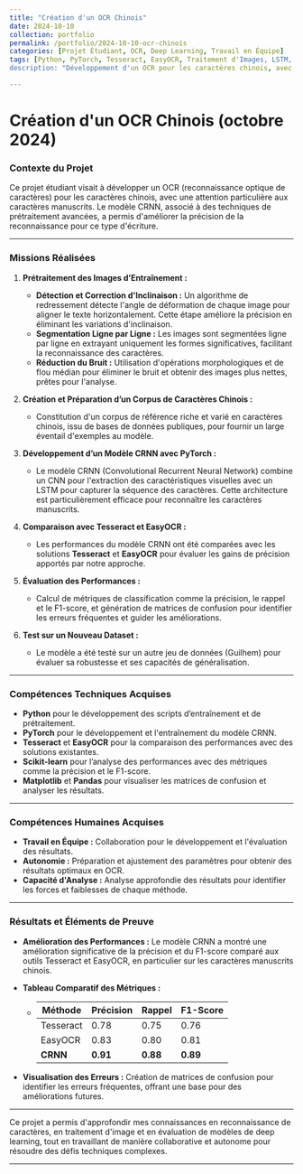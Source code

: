 ```yaml
---
title: "Création d'un OCR Chinois"
date: 2024-10-10
collection: portfolio
permalink: /portfolio/2024-10-10-ocr-chinois
categories: [Projet Étudiant, OCR, Deep Learning, Travail en Équipe]
tags: [Python, PyTorch, Tesseract, EasyOCR, Traitement d'Images, LSTM, CNN]
description: "Développement d'un OCR pour les caractères chinois, avec une attention particulière aux caractères manuscrits, en utilisant le modèle CRNN et des techniques de prétraitement avancées."

---
```


# Création d'un OCR Chinois (octobre 2024)

### Contexte du Projet

Ce projet étudiant visait à développer un OCR (reconnaissance optique de caractères) pour les caractères chinois, avec une attention particulière aux caractères manuscrits. Le modèle CRNN, associé à des techniques de prétraitement avancées, a permis d'améliorer la précision de la reconnaissance pour ce type d'écriture.

---

### Missions Réalisées

1. **Prétraitement des Images d’Entraînement :**
   - **Détection et Correction d'Inclinaison :** Un algorithme de redressement détecte l'angle de déformation de chaque image pour aligner le texte horizontalement. Cette étape améliore la précision en éliminant les variations d'inclinaison.
   - **Segmentation Ligne par Ligne :** Les images sont segmentées ligne par ligne en extrayant uniquement les formes significatives, facilitant la reconnaissance des caractères.
   - **Réduction du Bruit :** Utilisation d'opérations morphologiques et de flou médian pour éliminer le bruit et obtenir des images plus nettes, prêtes pour l'analyse.

2. **Création et Préparation d’un Corpus de Caractères Chinois :**
   - Constitution d'un corpus de référence riche et varié en caractères chinois, issu de bases de données publiques, pour fournir un large éventail d'exemples au modèle.

3. **Développement d’un Modèle CRNN avec PyTorch :**
   - Le modèle CRNN (Convolutional Recurrent Neural Network) combine un CNN pour l'extraction des caractéristiques visuelles avec un LSTM pour capturer la séquence des caractères. Cette architecture est particulièrement efficace pour reconnaître les caractères manuscrits.

4. **Comparaison avec Tesseract et EasyOCR :**
   - Les performances du modèle CRNN ont été comparées avec les solutions **Tesseract** et **EasyOCR** pour évaluer les gains de précision apportés par notre approche.

5. **Évaluation des Performances :**
   - Calcul de métriques de classification comme la précision, le rappel et le F1-score, et génération de matrices de confusion pour identifier les erreurs fréquentes et guider les améliorations.

6. **Test sur un Nouveau Dataset :**
   - Le modèle a été testé sur un autre jeu de données (Guilhem) pour évaluer sa robustesse et ses capacités de généralisation.

---

### Compétences Techniques Acquises

- **Python** pour le développement des scripts d’entraînement et de prétraitement.
- **PyTorch** pour le développement et l'entraînement du modèle CRNN.
- **Tesseract** et **EasyOCR** pour la comparaison des performances avec des solutions existantes.
- **Scikit-learn** pour l’analyse des performances avec des métriques comme la précision et le F1-score.
- **Matplotlib** et **Pandas** pour visualiser les matrices de confusion et analyser les résultats.

---

### Compétences Humaines Acquises

- **Travail en Équipe :** Collaboration pour le développement et l'évaluation des résultats.
- **Autonomie :** Préparation et ajustement des paramètres pour obtenir des résultats optimaux en OCR.
- **Capacité d'Analyse :** Analyse approfondie des résultats pour identifier les forces et faiblesses de chaque méthode.

---

### Résultats et Éléments de Preuve

- **Amélioration des Performances :** Le modèle CRNN a montré une amélioration significative de la précision et du F1-score comparé aux outils Tesseract et EasyOCR, en particulier sur les caractères manuscrits chinois.
- **Tableau Comparatif des Métriques :**
   - | Méthode       | Précision | Rappel | F1-Score |
     |---------------|-----------|--------|----------|
     | Tesseract     | 0.78      | 0.75   | 0.76     |
     | EasyOCR       | 0.83      | 0.80   | 0.81     |
     | **CRNN**      | **0.91**  | **0.88** | **0.89** |

- **Visualisation des Erreurs :** Création de matrices de confusion pour identifier les erreurs fréquentes, offrant une base pour des améliorations futures.

<!-- - **Illustrations :**
   - Avant et après prétraitement (réduction du bruit, redressement) et prédictions du modèle CRNN pour divers caractères.

> **[Télécharger le rapport final](#)** - Rapport complet détaillant la méthodologie, les résultats et les recommandations.
>
> **[Voir la démonstration](#)** - Accédez à la démonstration de l'OCR en ligne pour tester les capacités de reconnaissance en direct.
>
> **[Lien vers le code GitHub](#)** - Code source et instructions pour reproduire les résultats. -->

---

Ce projet a permis d'approfondir mes connaissances en reconnaissance de caractères, en traitement d'image et en évaluation de modèles de deep learning, tout en travaillant de manière collaborative et autonome pour résoudre des défis techniques complexes.

--- 